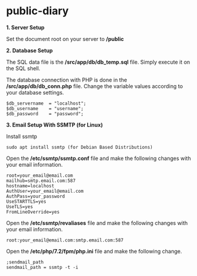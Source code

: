 # public-diary

**1. Server Setup**

Set the document root on your server to **/public**

**2. Database Setup**

The SQL data file is the **/src/app/db/db_temp.sql** file. Simply execute it on the SQL shell.

The database connection with PHP is done in the **/src/app/db/db_conn.php** file. Change the variable values according to your database settings.
```
$db_servername  = "localhost";
$db_username    = "username";
$db_password    = "password";
```
**3. Email Setup With SSMTP (for Linux)**

Install ssmtp

```
sudo apt install ssmtp (for Debian Based Distributions)
```
Open the **/etc/ssmtp/ssmtp.conf** file and make the following changes with your email information.
``` 
root=your_email@email.com
mailhub=smtp.email.com:587
hostname=localhost
AuthUser=your_email@email.com
AuthPass=your_password
UseSTARTTLS=yes
UseTLS=yes
FromLineOverride=yes
```
Open the **/etc/ssmtp/revaliases** file and make the following changes with your email information.
```
root:your_email@email.com:smtp.email.com:587
```
Open the **/etc/php/7.2/fpm/php.ini** file and make the following change.
```
;sendmail_path
sendmail_path = ssmtp -t -i
```
